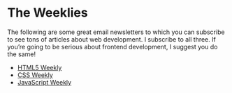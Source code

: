 # The Weeklies

The following are some great email newsletters to which you can subscribe to see tons of articles about web development. I subscribe to all three. If you’re going to be serious about frontend development, I suggest you do the same!

- [HTML5 Weekly](http://html5weekly.com/)
- [CSS Weekly](http://css-weekly.com/)
- [JavaScript Weekly](http://javascriptweekly.com/)
